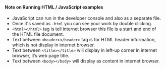 #### Note on Running HTML / JavaScript examples

* JavaScript can run in the developer console and also as a separate file. 
* Once it's saved as ```.html``` you can see your work by double clicking.
* ```<html></html>``` tag is tell internet browser this file is a start and end of the HTML file document.
* Text between ```<header></header>``` tag is for HTML header information, which is not display in internet browser.
* Text between ```<title></title>``` will display in left-up corner in internet browser, it’s web page title.
* Text between ```<body></body>``` will display as content in internet browser.

